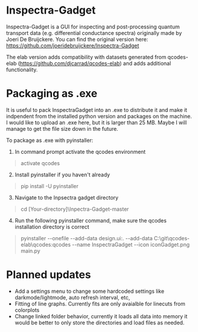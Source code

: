 # Inspectra-Gadget
Inspectra-Gadget is a GUI for inspecting and post-processing quantum transport data (e.g. differential conductance spectra) originally made by Joeri De Bruijckere. You can find the original version here: https://github.com/joeridebruijckere/Inspectra-Gadget

The elab version adds compatibility with datasets generated from qcodes-elab (https://github.com/djcarrad/qcodes-elab) and adds additional functionality.


# Packaging as .exe
It is useful to pack InspectraGadget into an .exe to distribute it and make it indpendent from the installed python version and packages on the machine. I would like to upload an .exe here, but it is larger than 25 MB. Maybe I will manage to get the file size down in the future.

To package as .exe with pyinstaller:

1. In command prompt activate the qcodes environment
> activate qcodes

2. Install pyinstaller if you haven't already
> pip install -U pyinstaller

3. Navigate to the Inpsectra gadget directory
> cd [Your-directory]\Inpectra-Gadget-master

4. Run the following pyinstaller command, make sure the qcodes installation directory is correct
>pyinstaller --onefile --add-data design.ui:. --add-data C:\git\qcodes-elab\qcodes:qcodes --name InspectraGadget --icon iconGadget.png main.py

# Planned updates
* Add a settings menu to change some hardcoded settings like darkmode/lightmode, auto refresh interval, etc,
* Fitting of line graphs. Currently fits are only avaialble for linecuts from colorplots
* Change linked folder behavior, currently it loads all data into memory it would be better to only store the directories and load files as needed.


